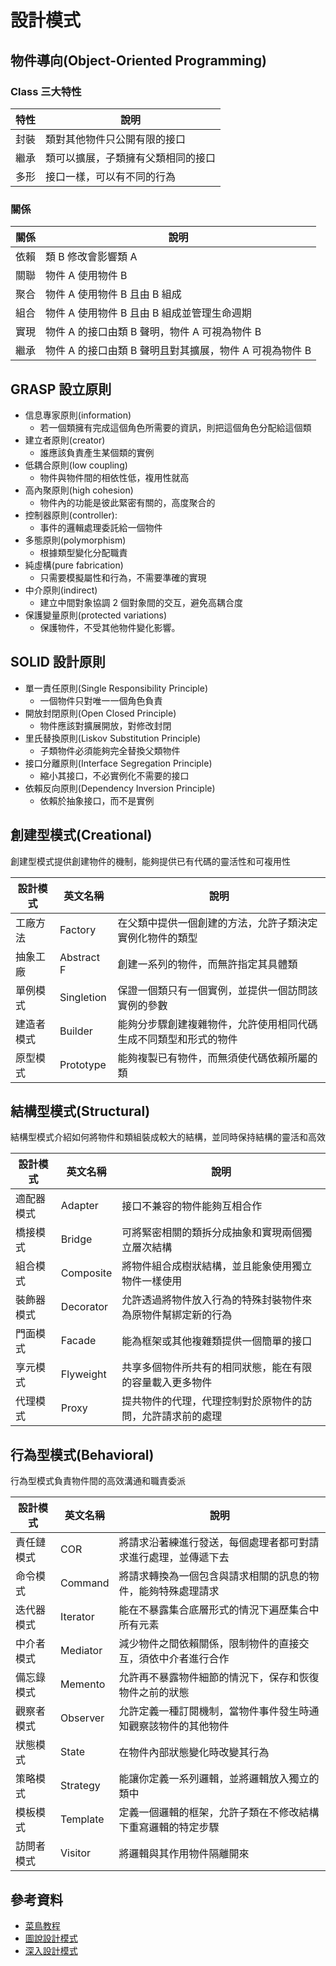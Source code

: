 # 設計模式

## 物件導向(Object-Oriented Programming)

### Class 三大特性

| 特性 | 說明                               |
| ---- | ---------------------------------- |
| 封裝 | 類對其他物件只公開有限的接口       |
| 繼承 | 類可以擴展，子類擁有父類相同的接口 |
| 多形 | 接口一樣，可以有不同的行為         |

### 關係

| 關係 | 說明                                                    |
| ---- | ------------------------------------------------------- |
| 依賴 | 類 B 修改會影響類 A                                     |
| 關聯 | 物件 A 使用物件 B                                       |
| 聚合 | 物件 A 使用物件 B 且由 B 組成                           |
| 組合 | 物件 A 使用物件 B 且由 B 組成並管理生命週期             |
| 實現 | 物件 A 的接口由類 B 聲明，物件 A 可視為物件 B           |
| 繼承 | 物件 A 的接口由類 B 聲明且對其擴展，物件 A 可視為物件 B |

## GRASP 設立原則

- 信息專家原則(information)
  - 若一個類擁有完成這個角色所需要的資訊，則把這個角色分配給這個類
- 建立者原則(creator)
  - 誰應該負責產生某個類的實例
- 低耦合原則(low coupling)
  - 物件與物件間的相依性低，複用性就高
- 高內聚原則(high cohesion)
  - 物件內的功能是彼此緊密有關的，高度聚合的
- 控制器原則(controller):
  - 事件的邏輯處理委託給一個物件
- 多態原則(polymorphism)
  - 根據類型變化分配職責
- 純虛構(pure fabrication)
  - 只需要模擬屬性和行為，不需要準確的實現
- 中介原則(indirect)
  - 建立中間對象協調 2 個對象間的交互，避免高耦合度
- 保護變量原則(protected variations)
  - 保護物件，不受其他物件變化影響。

## SOLID 設計原則

- 單一責任原則(Single Responsibility Principle)
  - 一個物件只對唯一一個角色負責
- 開放封閉原則(Open Closed Principle)
  - 物件應該對擴展開放，對修改封閉
- 里氏替換原則(Liskov Substitution Principle)
  - 子類物件必須能夠完全替換父類物件
- 接口分離原則(Interface Segregation Principle)
  - 縮小其接口，不必實例化不需要的接口
- 依賴反向原則(Dependency Inversion Principle)
  - 依賴於抽象接口，而不是實例

## 創建型模式(Creational)

創建型模式提供創建物件的機制，能夠提供已有代碼的靈活性和可複用性

| 設計模式   | 英文名稱   | 說明                                                             |
| ---------- | ---------- | ---------------------------------------------------------------- |
| 工廠方法   | Factory    | 在父類中提供一個創建的方法，允許子類決定實例化物件的類型         |
| 抽象工廠   | Abstract F | 創建一系列的物件，而無許指定其具體類                             |
| 單例模式   | Singletion | 保證一個類只有一個實例，並提供一個訪問該實例的參數               |
| 建造者模式 | Builder    | 能夠分步驟創建複雜物件，允許使用相同代碼生成不同類型和形式的物件 |
| 原型模式   | Prototype  | 能夠複製已有物件，而無須使代碼依賴所屬的類                       |

## 結構型模式(Structural)

結構型模式介紹如何將物件和類組裝成較大的結構，並同時保持結構的靈活和高效

| 設計模式   | 英文名稱  | 說明                                                         |
| ---------- | --------- | ------------------------------------------------------------ |
| 適配器模式 | Adapter   | 接口不兼容的物件能夠互相合作                                 |
| 橋接模式   | Bridge    | 可將緊密相關的類拆分成抽象和實現兩個獨立層次結構             |
| 組合模式   | Composite | 將物件組合成樹狀結構，並且能象使用獨立物件一樣使用           |
| 裝飾器模式 | Decorator | 允許透過將物件放入行為的特殊封裝物件來為原物件幫綁定新的行為 |
| 門面模式   | Facade    | 能為框架或其他複雜類提供一個簡單的接口                       |
| 享元模式   | Flyweight | 共享多個物件所共有的相同狀態，能在有限的容量載入更多物件     |
| 代理模式   | Proxy     | 提共物件的代理，代理控制對於原物件的訪問，允許請求前的處理   |

## 行為型模式(Behavioral)

行為型模式負責物件間的高效溝通和職責委派

| 設計模式   | 英文名稱 | 說明                                                           |
| ---------- | -------- | -------------------------------------------------------------- |
| 責任鏈模式 | COR      | 將請求沿著練進行發送，每個處理者都可對請求進行處理，並傳遞下去 |
| 命令模式   | Command  | 將請求轉換為一個包含與請求相關的訊息的物件，能夠特殊處理請求   |
| 迭代器模式 | Iterator | 能在不暴露集合底層形式的情況下遍歷集合中所有元素               |
| 中介者模式 | Mediator | 減少物件之間依賴關係，限制物件的直接交互，須依中介者進行合作   |
| 備忘錄模式 | Memento  | 允許再不暴露物件細節的情況下，保存和恢復物件之前的狀態         |
| 觀察者模式 | Observer | 允許定義一種訂閱機制，當物件事件發生時通知觀察該物件的其他物件 |
| 狀態模式   | State    | 在物件內部狀態變化時改變其行為                                 |
| 策略模式   | Strategy | 能讓你定義一系列邏輯，並將邏輯放入獨立的類中                   |
| 模板模式   | Template | 定義一個邏輯的框架，允許子類在不修改結構下重寫邏輯的特定步驟   |
| 訪問者模式 | Visitor  | 將邏輯與其作用物件隔離開來                                     |

## 參考資料

- [菜鳥教程](https://www.runoob.com/design-pattern/design-pattern-tutorial.html)
- [圖說設計模式](https://design-patterns.readthedocs.io/zh-cn/latest/index.html)
- [深入設計模式](https://refactoring.guru/design-patterns)
